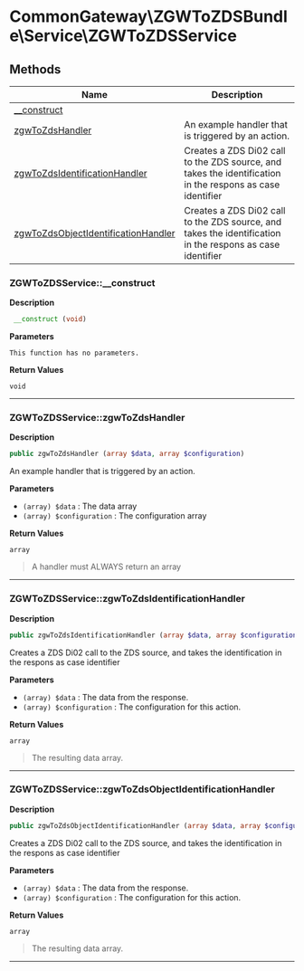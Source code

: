 # CommonGateway\ZGWToZDSBundle\Service\ZGWToZDSService  







## Methods

| Name | Description |
|------|-------------|
|[__construct](#zgwtozdsservice__construct)||
|[zgwToZdsHandler](#zgwtozdsservicezgwtozdshandler)|An example handler that is triggered by an action.|
|[zgwToZdsIdentificationHandler](#zgwtozdsservicezgwtozdsidentificationhandler)|Creates a ZDS Di02 call to the ZDS source, and takes the identification in the respons as case identifier|
|[zgwToZdsObjectIdentificationHandler](#zgwtozdsservicezgwtozdsobjectidentificationhandler)|Creates a ZDS Di02 call to the ZDS source, and takes the identification in the respons as case identifier|




### ZGWToZDSService::__construct  

**Description**

```php
 __construct (void)
```

 

 

**Parameters**

`This function has no parameters.`

**Return Values**

`void`


<hr />


### ZGWToZDSService::zgwToZdsHandler  

**Description**

```php
public zgwToZdsHandler (array $data, array $configuration)
```

An example handler that is triggered by an action. 

 

**Parameters**

* `(array) $data`
: The data array  
* `(array) $configuration`
: The configuration array  

**Return Values**

`array`

> A handler must ALWAYS return an array


<hr />


### ZGWToZDSService::zgwToZdsIdentificationHandler  

**Description**

```php
public zgwToZdsIdentificationHandler (array $data, array $configuration)
```

Creates a ZDS Di02 call to the ZDS source, and takes the identification in the respons as case identifier 

 

**Parameters**

* `(array) $data`
: The data from the response.  
* `(array) $configuration`
: The configuration for this action.  

**Return Values**

`array`

> The resulting data array.


<hr />


### ZGWToZDSService::zgwToZdsObjectIdentificationHandler  

**Description**

```php
public zgwToZdsObjectIdentificationHandler (array $data, array $configuration)
```

Creates a ZDS Di02 call to the ZDS source, and takes the identification in the respons as case identifier 

 

**Parameters**

* `(array) $data`
: The data from the response.  
* `(array) $configuration`
: The configuration for this action.  

**Return Values**

`array`

> The resulting data array.


<hr />

